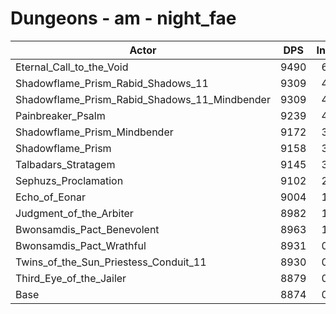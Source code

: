# Dungeons - am - night_fae
| Actor | DPS | Increase |
|---|:---:|:---:|
|Eternal_Call_to_the_Void|9490|6.94%|
|Shadowflame_Prism_Rabid_Shadows_11|9309|4.90%|
|Shadowflame_Prism_Rabid_Shadows_11_Mindbender|9309|4.90%|
|Painbreaker_Psalm|9239|4.11%|
|Shadowflame_Prism_Mindbender|9172|3.36%|
|Shadowflame_Prism|9158|3.20%|
|Talbadars_Stratagem|9145|3.05%|
|Sephuzs_Proclamation|9102|2.57%|
|Echo_of_Eonar|9004|1.46%|
|Judgment_of_the_Arbiter|8982|1.22%|
|Bwonsamdis_Pact_Benevolent|8963|1.00%|
|Bwonsamdis_Pact_Wrathful|8931|0.64%|
|Twins_of_the_Sun_Priestess_Conduit_11|8930|0.63%|
|Third_Eye_of_the_Jailer|8879|0.06%|
|Base|8874|0.00%|
